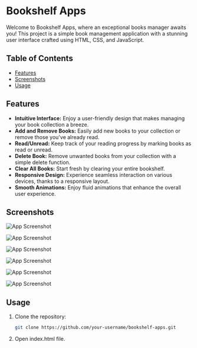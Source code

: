 # Bookshelf Apps

Welcome to Bookshelf Apps, where an exceptional books manager awaits you! This project is a simple book management application with a stunning user interface crafted using HTML, CSS, and JavaScript.

## Table of Contents

- [Features](#features)
- [Screenshots](#screenshots)
- [Usage](#usage)

## Features

- **Intuitive Interface:** Enjoy a user-friendly design that makes managing your book collection a breeze.
- **Add and Remove Books:** Easily add new books to your collection or remove those you've already read.
- **Read/Unread:** Keep track of your reading progress by marking books as read or unread.
- **Delete Book:** Remove unwanted books from your collection with a simple delete function.
- **Clear All Books:** Start fresh by clearing your entire bookshelf.
- **Responsive Design:** Experience seamless interaction on various devices, thanks to a responsive layout.
- **Smooth Animations:** Enjoy fluid animations that enhance the overall user experience.

## Screenshots

![App Screenshot](https://iili.io/JnC1RHl.png)

![App Screenshot](https://iili.io/JnC1EKb.png)

![App Screenshot](https://iili.io/JnC1hOB.png)

![App Screenshot](https://iili.io/JnC1Nx1.png)

![App Screenshot](https://iili.io/JnC1eig.png)

![App Screenshot](https://iili.io/JnC1SUv.png)

## Usage

1. Clone the repository:

   ```bash
   git clone https://github.com/your-username/bookshelf-apps.git
   ```
2. Open index.html file.


